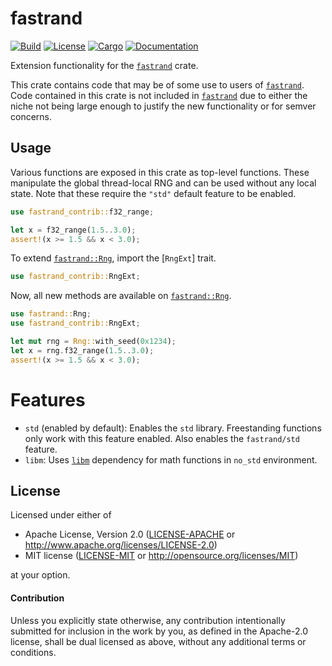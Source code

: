 # fastrand

[![Build](https://github.com/smol-rs/fastrand/workflows/Build%20and%20test/badge.svg)](
https://github.com/smol-rs/fastrand/actions)
[![License](https://img.shields.io/badge/license-Apache--2.0_OR_MIT-blue.svg)](
https://github.com/smol-rs/fastrand)
[![Cargo](https://img.shields.io/crates/v/fastrand.svg)](
https://crates.io/crates/fastrand)
[![Documentation](https://docs.rs/fastrand/badge.svg)](
https://docs.rs/fastrand)

Extension functionality for the [`fastrand`] crate.

This crate contains code that may be of some use to users of [`fastrand`]. Code contained in
this crate is not included in [`fastrand`] due to either the niche not being large enough to
justify the new functionality or for semver concerns.

## Usage

Various functions are exposed in this crate as top-level functions. These manipulate the global
thread-local RNG and can be used without any local state. Note that these require the `"std"`
default feature to be enabled.

```rust
use fastrand_contrib::f32_range;

let x = f32_range(1.5..3.0);
assert!(x >= 1.5 && x < 3.0);
```

To extend [`fastrand::Rng`], import the [`RngExt`] trait.

```rust
use fastrand_contrib::RngExt;
```

Now, all new methods are available on [`fastrand::Rng`].

```rust
use fastrand::Rng;
use fastrand_contrib::RngExt;

let mut rng = Rng::with_seed(0x1234);
let x = rng.f32_range(1.5..3.0);
assert!(x >= 1.5 && x < 3.0);
```

[`fastrand`]: https://crates.io/crates/fastrand
[`fastrand::Rng`]: https://docs.rs/fastrand/latest/fastrand/struct.Rng.html

# Features

- `std` (enabled by default): Enables the `std` library. Freestanding functions only work with this feature enabled. Also enables the `fastrand/std` feature.
- `libm`: Uses [`libm`](https://crates.io/crates/libm) dependency for math functions in `no_std` environment.

## License

Licensed under either of

 * Apache License, Version 2.0 ([LICENSE-APACHE](LICENSE-APACHE) or http://www.apache.org/licenses/LICENSE-2.0)
 * MIT license ([LICENSE-MIT](LICENSE-MIT) or http://opensource.org/licenses/MIT)

at your option.

#### Contribution

Unless you explicitly state otherwise, any contribution intentionally submitted
for inclusion in the work by you, as defined in the Apache-2.0 license, shall be
dual licensed as above, without any additional terms or conditions.
